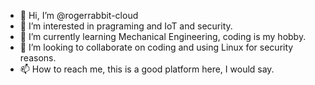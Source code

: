 - 👋 Hi, I’m @rogerrabbit-cloud
- 👀 I’m interested in pragraming and IoT and security.
- 🌱 I’m currently learning Mechanical Engineering, coding is my hobby.
- 💞️ I’m looking to collaborate on coding and using Linux for security reasons.
- 📫 How to reach me, this is a good platform here, I would say. 

<!---
rogerrabbit-cloud/rogerrabbit-cloud is a ✨ special ✨ repository because its `README.md` (this file) appears on your GitHub profile.
You can click the Preview link to take a look at your changes.
--->
